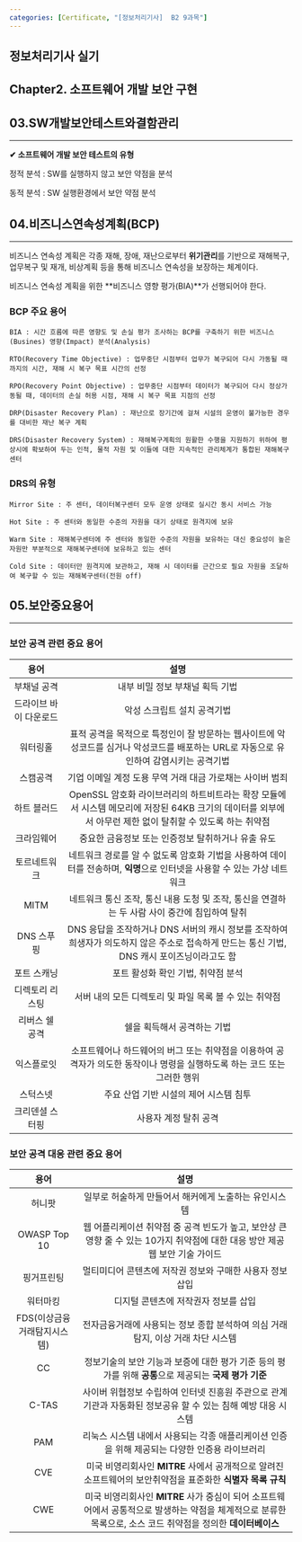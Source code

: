 ```yaml
---
categories: [Certificate, "[정보처리기사]  B2 9과목"]
---
```

## 정보처리기사 실기

## Chapter2. 소프트웨어 개발 보안 구현

## 03.SW개발보안테스트와결함관리

<hr>

**✔ 소프트웨어 개발 보안 테스트의 유형**

정적 분석 : SW를 실행하지 않고 보안 약점을 분석

동적 분석 : SW 실행환경에서 보안 약점 분석

## 04.비즈니스연속성계획(BCP)

<hr>

비즈니스 연속성 계획은 각종 재해, 장애, 재난으로부터 **위기관리**를 기반으로 재해복구, 업무복구 및 재개, 비상계획 등을 통해 비즈니스 연속성을 보장하는 체계이다.

비즈니스 연속성 계획을 위한 **비즈니스 영향 평가(BIA)**가 선행되어야 한다.

### BCP 주요 용어

```
BIA : 시간 흐름에 따른 영향도 및 손실 평가 조사하는 BCP를 구축하기 위한 비즈니스(Busines) 영향(Impact) 분석(Analysis)

RTO(Recovery Time Objective) : 업무중단 시점부터 업무가 복구되어 다시 가동될 때까지의 시간, 재해 시 복구 목표 시간의 선정

RPO(Recovery Point Objective) : 업무중단 시점부터 데이터가 복구되어 다시 정상가동될 때, 데이터의 손실 허용 시점, 재해 시 복구 목표 지점의 선정

DRP(Disaster Recovery Plan) : 재난으로 장기간에 걸쳐 시설의 운영이 불가능한 경우를 대비한 재난 복구 계획

DRS(Disaster Recovery System) : 재해복구계획의 원활한 수행을 지원하기 위하여 평상시에 확보하여 두는 인적, 물적 자원 및 이들에 대한 지속적인 관리체계가 통합된 재해복구센터
```

### DRS의 유형

```
Mirror Site : 주 센터, 데이터복구센터 모두 운영 상태로 실시간 동시 서비스 가능

Hot Site : 주 센터와 동일한 수준의 자원을 대기 상태로 원격지에 보유

Warm Site : 재해복구센터에 주 센터와 동일한 수준의 자원을 보유하는 대신 중요성이 높은 자원만 부분적으로 재해복구센터에 보유하고 있는 센터

Cold Site : 데이터만 원격지에 보관하고, 재해 시 데이터를 근간으로 필요 자원을 조달하여 복구할 수 있는 재해복구센터(전원 off)
```

## 05.보안중요용어

<hr>

### 보안 공격 관련 중요 용어

|용어|설명|
|:--:|:--:|
|부채널 공격|내부 비밀 정보 부채널 획득 기법|
|드라이브 바이 다운로드|악성 스크립트 설치 공격기법|
|워터링홀|표적 공격을 목적으로 특정인이 잘 방문하는 웹사이트에 악성코드를 심거나 악성코드를 배포하는 URL로 자동으로 유인하여 감염시키는 공격기법|
|스캠공격|기업 이메일 계정 도용 무역 거래 대금 가로채는 사이버 범죄|
|하트 블러드|OpenSSL 암호화 라이브러리의 하트비트라는 확장 모듈에서 시스템 메모리에 저장된 64KB 크기의 데이터를 외부에서 아무런 제한 없이 탈취할 수 있도록 하는 취약점|
|크라임웨어|중요한 금융정보 또는 인증정보 탈취하거나 유출 유도|
|토르네트워크|네트워크 경로를 알 수 없도록 암호화 기법을 사용하여 데이터를 전송하며, **익명**으로 인터넷을 사용할 수 있는 가상 네트워크|
|MITM|네트워크 통신 조작, 통신 내용 도청 및 조작, 통신을 연결하는 두 사람 사이 중간에 침입하여 탈취|
|DNS 스푸핑|DNS 응답을 조작하거나 DNS 서버의 캐시 정보를 조작하여 희생자가 의도하지 않은 주소로 접속하게 만드는 통신 기법, DNS 캐시 포이즈닝이라고도 함|
|포트 스캐닝|포트 활성화 확인 기법, 취약점 분석|
|디렉토리 리스팅|서버 내의 모든 디렉토리 및 파일 목록 볼 수 있는 취약점|
|리버스 쉘 공격|쉘을 획득해서 공격하는 기법|
|익스플로잇|소프트웨어나 하드웨어의 버그 또는 취약점을 이용하여 공격자가 의도한 동작이나 명령을 실행하도록 하는 코드 또는 그러한 행위|
|스턱스넷|주요 산업 기반 시설의 제어 시스템 침투|
|크리덴셜 스터핑|사용자 계정 탈취 공격|

### 보안 공격 대응 관련 중요 용어

|용어|설명|
|:--:|:--:|
|허니팟|일부로 허술하게 만들어서 해커에게 노출하는 유인시스템|
|OWASP Top 10|웹 어플리케이션 취약점 중 공격 빈도가 높고, 보안상 큰 영향 줄 수 있는 10가지 취약점에 대한 대응 방안 제공 웹 보안 기술 가이드|
|핑거프린팅|멀티미디어 콘텐츠에 저작권 정보와 구매한 사용자 정보 삽입|
|워터마킹|디지털 콘텐츠에 저작권자 정보를 삽입|
|FDS(이상금융거래탐지시스템)|전자금융거래에 사용되는 정보 종합 분석하여 의심 거래 탐지, 이상 거래 차단 시스템|
|CC|정보기술의 보안 기능과 보증에 대한 평가 기준 등의 평가를 위해 **공통**으로 제공되는 **국제 평가 기준**|
|C-TAS|사이버 위협정보 수립하여 인터넷 진흥원 주관으로 관계기관과 자동화된 정보공유 할 수 있는 침해 예방 대응 시스템|
|PAM|리눅스 시스템 내에서 사용되는 각종 애플리케이션 인증을 위해 제공되는 다양한 인증용 라이브러리|
|CVE|미국 비영리회사인 **MITRE** 사에서 공개적으로 알려진 소프트웨어의 보안취약점을 표준화한 **식별자 목록 규칙**|
|CWE|미국 비영리회사인 **MITRE** 사가 중심이 되어 소프트웨어에서 공통적으로 발생하는 약점을 체계적으로 분류한 목록으로, 소스 코드 취약점을 정의한 **데이터베이스**|
